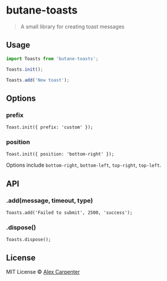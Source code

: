 # butane-toasts

> A small library for creating toast messages

## Usage

```jsx
import Toasts from 'butane-toasts';

Toasts.init();

Toasts.add('New toast');
```

## Options

### prefix

`Toast.init({ prefix: 'custom' });`

### position

`Toast.init({ position: 'bottom-right' });`

Options include `bottom-right`, `bottom-left`, `top-right`, `top-left`.

## API

### .add(message, timeout, type)

`Toasts.add('Failed to submit', 2500, 'success');`

### .dispose()

`Toasts.dispose();`

## License

MIT License © [Alex Carpenter](https://alexcarpenter.me)
